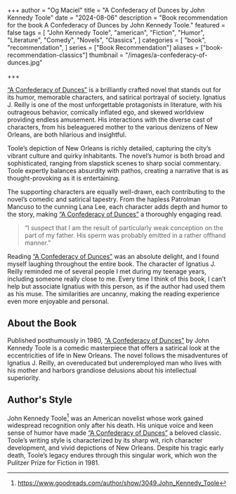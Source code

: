 +++
author = "Og Maciel"
title = "A Confederacy of Dunces by John Kennedy Toole"
date = "2024-08-06"
description = "Book recommendation for the book A Confederacy of Dunces by John Kennedy Toole."
featured = false
tags = [
    "John Kennedy Toole",
    "american",
    "Fiction",
    "Humor",
    "Literature",
    "Comedy",
    "Novels",
    "Classics",
]
categories = [
    "book",
    "recommendation",
]
series = ["Book Recommendation"]
aliases = ["book-recommendation-classics"]
thumbnail = "/images/a-confederacy-of-dunces.jpg"

+++

<a href="https://amzn.to/3zZYzwd" rel="nofollow" target="_blank">“A Confederacy of Dunces”</a> is a brilliantly crafted novel that stands out for its humor, memorable characters, and satirical portrayal of society. Ignatius J. Reilly is one of the most unforgettable protagonists in literature, with his outrageous behavior, comically inflated ego, and skewed worldview providing endless amusement. His interactions with the diverse cast of characters, from his beleaguered mother to the various denizens of New Orleans, are both hilarious and insightful.

Toole’s depiction of New Orleans is richly detailed, capturing the city’s vibrant culture and quirky inhabitants. The novel’s humor is both broad and sophisticated, ranging from slapstick scenes to sharp social commentary. Toole expertly balances absurdity with pathos, creating a narrative that is as thought-provoking as it is entertaining.

The supporting characters are equally well-drawn, each contributing to the novel’s comedic and satirical tapestry. From the hapless Patrolman Mancuso to the cunning Lana Lee, each character adds depth and humor to the story, making <a href="https://amzn.to/3zZYzwd" rel="nofollow" target="_blank">“A Confederacy of Dunces”</a> a thoroughly engaging read.

> “I suspect that I am the result of particularly weak conception on the part of my father. His sperm was probably emitted in a rather offhand manner.”

Reading <a href="https://amzn.to/3zZYzwd" rel="nofollow" target="_blank">“A Confederacy of Dunces”</a> was an absolute delight, and I found myself laughing throughout the entire book. The character of Ignatius J. Reilly reminded me of several people I met during my teenage years, including someone really close to me. Every time I think of this book, I can’t help but associate Ignatius with this person, as if the author had used them as his muse. The similarities are uncanny, making the reading experience even more enjoyable and personal.

## About the Book

Published posthumously in 1980, <a href="https://amzn.to/3zZYzwd" rel="nofollow" target="_blank">“A Confederacy of Dunces”</a> by John Kennedy Toole is a comedic masterpiece that offers a satirical look at the eccentricities of life in New Orleans. The novel follows the misadventures of Ignatius J. Reilly, an overeducated but underemployed man who lives with his mother and harbors grandiose delusions about his intellectual superiority.

## Author's Style

John Kennedy Toole[^1] was an American novelist whose work gained widespread recognition only after his death. His unique voice and keen sense of humor have made <a href="https://amzn.to/3zZYzwd" rel="nofollow" target="_blank">“A Confederacy of Dunces”</a> a beloved classic. Toole’s writing style is characterized by its sharp wit, rich character development, and vivid depictions of New Orleans. Despite his tragic early death, Toole’s legacy endures through this singular work, which won the Pulitzer Prize for Fiction in 1981.

[^1]: https://www.goodreads.com/author/show/3049.John_Kennedy_Toole

